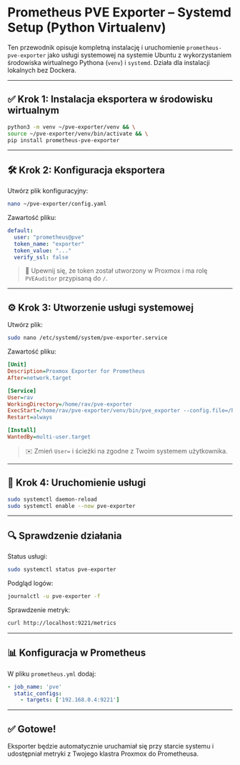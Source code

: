 # Prometheus PVE Exporter – Systemd Setup (Python Virtualenv)

Ten przewodnik opisuje kompletną instalację i uruchomienie `prometheus-pve-exporter` jako usługi systemowej na systemie Ubuntu z wykorzystaniem środowiska wirtualnego Pythona (`venv`) i `systemd`. Działa dla instalacji lokalnych bez Dockera.

---

## ✅ Krok 1: Instalacja eksportera w środowisku wirtualnym

```bash
python3 -m venv ~/pve-exporter/venv && \
source ~/pve-exporter/venv/bin/activate && \
pip install prometheus-pve-exporter
```

---

## 🛠️ Krok 2: Konfiguracja eksportera

Utwórz plik konfiguracyjny:

```bash
nano ~/pve-exporter/config.yaml
```

Zawartość pliku:

```yaml
default:
  user: "prometheus@pve"
  token_name: "exporter"
  token_value: "..."
  verify_ssl: false
```

> 🔐 Upewnij się, że token został utworzony w Proxmox i ma rolę `PVEAuditor` przypisaną do `/`.

---

## ⚙️ Krok 3: Utworzenie usługi systemowej

Utwórz plik:

```bash
sudo nano /etc/systemd/system/pve-exporter.service
```

Zawartość pliku:

```ini
[Unit]
Description=Proxmox Exporter for Prometheus
After=network.target

[Service]
User=rav
WorkingDirectory=/home/rav/pve-exporter
ExecStart=/home/rav/pve-exporter/venv/bin/pve_exporter --config.file=/home/rav/pve-exporter/config.yaml
Restart=always

[Install]
WantedBy=multi-user.target
```

> ✉️ Zmień `User=` i ścieżki na zgodne z Twoim systemem użytkownika.

---

## 🚀 Krok 4: Uruchomienie usługi

```bash
sudo systemctl daemon-reload
sudo systemctl enable --now pve-exporter
```

---

## 🔍 Sprawdzenie działania

Status usługi:

```bash
sudo systemctl status pve-exporter
```

Podgląd logów:

```bash
journalctl -u pve-exporter -f
```

Sprawdzenie metryk:

```bash
curl http://localhost:9221/metrics
```

---

## 📊 Konfiguracja w Prometheus

W pliku `prometheus.yml` dodaj:

```yaml
- job_name: 'pve'
  static_configs:
    - targets: ['192.168.0.4:9221']
```

---

## ✅ Gotowe!

Eksporter będzie automatycznie uruchamiał się przy starcie systemu i udostępniał metryki z Twojego klastra Proxmox do Prometheusa.
